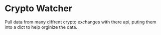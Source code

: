 # Crypto Watcher
Pull data from many diffrent crypto exchanges with there api, puting them into a dict to help orginize the data. 
